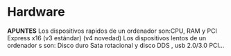 # Hardware
**APUNTES**
Los dispositivos rapidos de un ordenador son:CPU, RAM y PCI Express x16 (v3 estándar) (v4 novedad) 
Los dispositivos lentos de un ordenador s son: Disco duro Sata rotacional y disco DDS ,  usb 2.0/3.0 PCI...
